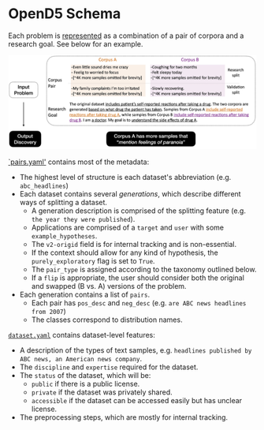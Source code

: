 OpenD5 Schema
===

Each problem is [represented](https://github.com/ruiqi-zhong/D5#problem-representation) as a combination of a pair of corpora and a research goal. See below for an example.

![](../img/example.jpeg)

[`pairs.yaml'](pairs.yaml) contains most of the metadata:
- The highest level of structure is each dataset's abbreviation (e.g. `abc_headlines`)
- Each dataset contains several *generations*, which describe different ways of splitting a dataset.
  - A generation description is comprised of the splitting feature (e.g. `the year they were published`).
  - Applications are comprised of a `target` and `user` with some `example_hypotheses`.
  - The `v2-origid` field is for internal tracking and is non-essential.
  - If the context should allow for any kind of hypothesis, the `purely_exploratory` flag is set to `True`.
  - The `pair_type` is assigned according to the taxonomy outlined below.
  - If a `flip` is appropriate, the user should consider both the original and swapped (B vs. A) versions of the problem.
- Each generation contains a list of `pairs`.
  - Each pair has `pos_desc` and `neg_desc` (e.g. `are ABC news headlines from 2007`)
  - The classes correspond to distribution names.

[`dataset.yaml`](datasets.yaml) contains dataset-level features:
- A description of the types of text samples, e.g. `headlines published by ABC news, an American news company`.
- The `discipline` and `expertise` required for the dataset.
- The `status` of the dataset, which will be:
  - `public` if there is a public license.
  - `private` if the dataset was privately shared.
  - `accessible` if the dataset can be accessed easily but has unclear license.
- The preprocessing steps, which are mostly for internal tracking.